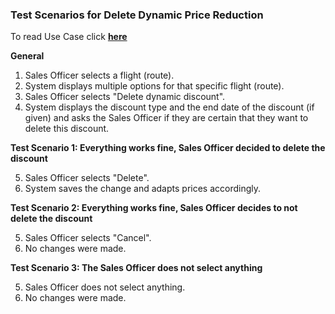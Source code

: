 ### **Test Scenarios for Delete Dynamic Price Reduction**

To read Use Case click [**here**]( ../../UseCasesSalesOfficer.md )

**General**

1. Sales Officer selects a flight (route).
2. System displays multiple options for that specific flight (route).
3. Sales Officer selects "Delete dynamic discount".
4. System displays the discount type and the end date of the discount (if given) and asks the Sales Officer if they are certain that they want to delete this discount.


**Test Scenario 1: Everything works fine, Sales Officer decided to delete the discount** 

5. Sales Officer selects "Delete".
6. System saves the change and adapts prices accordingly.


**Test Scenario 2: Everything works fine, Sales Officer decides to not delete the discount**

5. Sales Officer selects "Cancel".
6. No changes were made.


**Test Scenario 3: The Sales Officer does not select anything**

5. Sales Officer does not select anything.
6. No changes were made.
